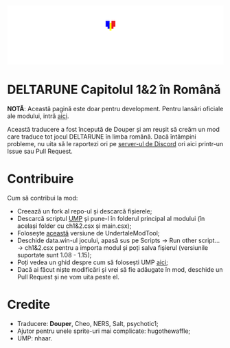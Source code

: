 <p align="center">
  <img src="deltarune-ro-logo.png" title="Logo: DELTARUNE în Română">
</p>

# DELTARUNE Capitolul 1&2 în Română
<b>NOTĂ</b>: Această pagină este doar pentru development. Pentru lansări oficiale ale modului, intră [aici](https://douper.itch.io/deltromana).

Această traducere a fost începută de Douper și am reușit să creăm un mod care traduce tot jocul DELTARUNE în limba română.
Dacă întâmpini probleme, nu uita să le raportezi ori pe [server-ul de Discord](https://discord.gg/d74nGytPJH) ori aici printr-un Issue sau Pull Request.

# Contribuire
Cum să contribui la mod:
- Creează un fork al repo-ul și descarcă fișierele;
- Descarcă scriptul [UMP](https://github.com/nhaar/ump/releases) și pune-l în folderul principal al modului (în același folder cu ch1&2.csx și main.csx);
- Folosește [această](https://github.com/UnderminersTeam/UndertaleModTool/releases/download/0.6.0.0/UndertaleModTool_v0.6.0.0-SingleFile.zip) versiune de UndertaleModTool;
- Deschide data.win-ul jocului, apasă sus pe Scripts -> Run other script... -> ch1&2.csx pentru a importa modul și poți salva fișierul (versiunile suportate sunt 1.08 - 1.15);
- Poți vedea un ghid despre cum să folosești UMP [aici](https://github.com/nhaar/ump/blob/main/guide/guide.md);
- Dacă ai făcut niște modificări și vrei să fie adăugate în mod, deschide un Pull Request și ne vom uita peste el.

# Credite
- Traducere: <b>Douper</b>, Cheo, NERS, Salt, psychotic1;
- Ajutor pentru unele sprite-uri mai complicate: hugothewaffle;
- UMP: nhaar.
